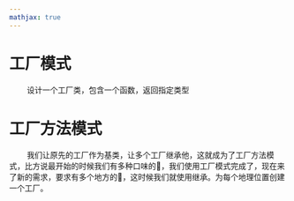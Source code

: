 ```yaml
---
mathjax: true
---
```


# 工厂模式
&emsp;&emsp; 设计一个工厂类，包含一个函数，返回指定类型

# 工厂方法模式
&emsp;&emsp; 我们让原先的工厂作为基类，让多个工厂继承他，这就成为了工厂方法模式，比方说最开始的时候我们有多种口味的🍕，我们使用工厂模式完成了，现在来了新的需求，要求有多个地方的🍕，这时候我们就使用继承。为每个地理位置创建一个工厂。

<!---more-->
